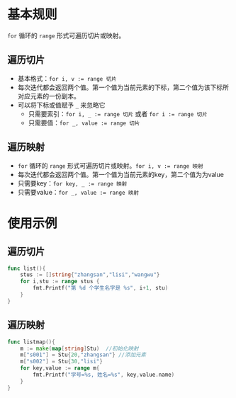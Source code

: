 # 基本规则

`for` 循环的 `range` 形式可遍历切片或映射。

## 遍历切片

- 基本格式：`for i, v := range 切片`
- 每次迭代都会返回两个值。第一个值为当前元素的下标，第二个值为该下标所对应元素的一份副本。
- 可以将下标或值赋予 `_` 来忽略它
  - 只需要索引：`for i, _ := range 切片`  或者 `for i := range 切片 `
  - 只需要值：`for _, value := range 切片`

## 遍历映射

- `for` 循环的 `range` 形式可遍历切片或映射。`for i, v := range 映射`
- 每次迭代都会返回两个值。第一个值为当前元素的key，第二个值为为value
- 只需要key：`for key, _ := range 映射`  
- 只需要value：`for _, value := range 映射`



# 使用示例

## 遍历切片

```go
func list(){
	stus := []string{"zhangsan","lisi","wangwu"}
	for i,stu := range stus {
		fmt.Printf("第 %d 个学生名字是 %s", i+1, stu)
	}
}
```

## 遍历映射

```go
func listmap(){
	m := make(map[string]Stu)  //初始化映射
	m["s001"] = Stu{20,"zhangsan"} //添加元素
	m["s002"] = Stu{30,"lisi"}
	for key,value := range m{
		fmt.Printf("学号=%s, 姓名=%s", key,value.name)
	}
}
```


